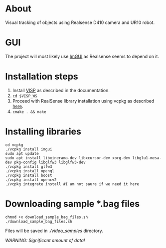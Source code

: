 # About

Visual tracking of objects using Realsense D410 camera and UR10 robot.

# GUI

The project will most likely use [ImGUI](https://github.com/ocornut/imgui) as Realsense seems to depend on it.

# Installation steps

1. Install [VISP](https://visp-doc.inria.fr/doxygen/visp-daily/tutorial-install-ubuntu.html) as described in the documentation.
2. ```cd $VISP_WS```
3. Proceed with RealSense library installation using vcpkg as described [here](https://github.com/IntelRealSense/librealsense).
4. ```cmake . && make```

# Installing libraries

```
cd vcpkg
./vcpkg install imgui
sudo apt update
sudo apt install libxinerama-dev libxcursor-dev xorg-dev libglu1-mesa-dev pkg-config libglfw3 libglfw3-dev
./vcpkg install glfw3
./vcpkg install opengl
./vcpkg install boost
./vcpkg install opencv2
./vcpkg integrate install #I am not saure if we need it here

```

# Downloading sample *.bag files

```
chmod +x download_sample_bag_files.sh
./download_sample_bag_files.sh
```
Files will be saved in _./video_samples_ directory. 

*WARNING: Significant amount of data!*

